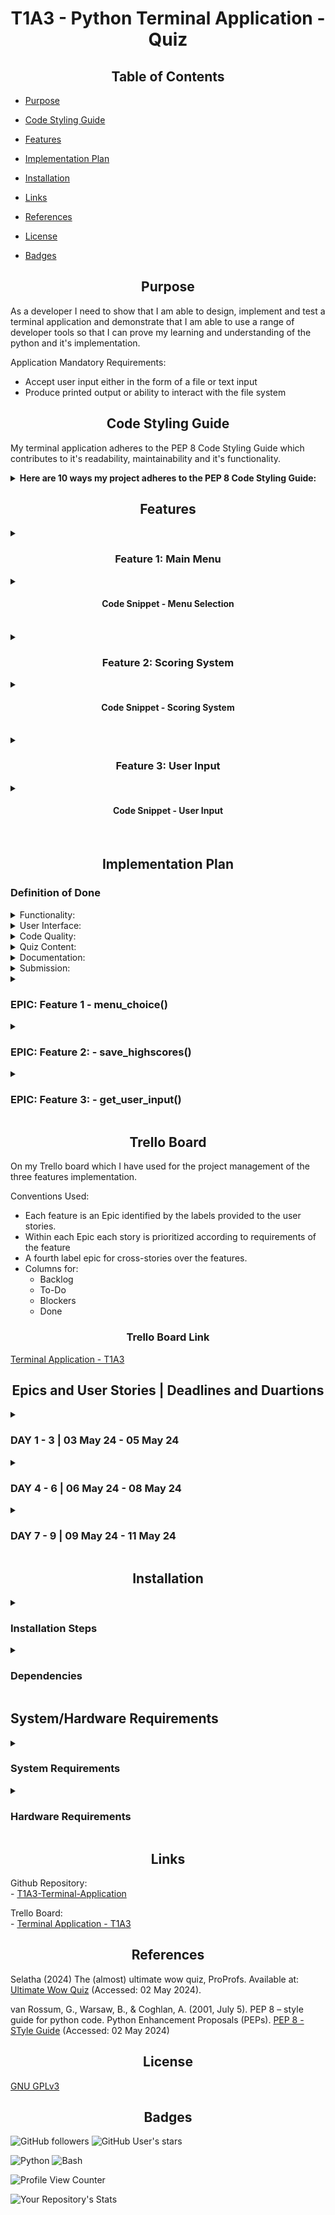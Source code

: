 <h1 style="text-align:center">T1A3 - Python Terminal Application - Quiz</h1>

<h2 style="text-align:center">Table of Contents</h2>

- [Purpose](#purpose)
- [Code Styling Guide](#codeGuide)
- [Features](#Features)
- [Implementation Plan](#plan)
- [Installation](#Installation)


- [Links](#Links)
- [References](#References)
- [License](#License)
- [Badges](#Badges)

## <h2 style="text-align:center" id="purpose">Purpose</h2>

As a developer I need to show that I am able to design, implement and test a terminal application and demonstrate that I am able to use a range of developer tools so that I can prove my learning and understanding of the python and it's implementation.

Application Mandatory Requirements:

- Accept user input either in the form of a file or text input
- Produce printed output or ability to interact with the file system

## <h2 style="text-align:center" id="codeGuide">Code Styling Guide</h2>
My terminal application adheres to the PEP 8 Code Styling Guide which contributes to it's readability, maintainability and it's functionality.
<details>
<summary><b>Here are 10 ways my project adheres to the PEP 8 Code Styling Guide:</b></summary>

1. Indentation: 
    - Ise of 4 spaces for indentation
2. Whitespace: 
    - Appropriate whitespace use around operators and after commas.
3. Naming Conventions: 
    - Follow naming conventions for Variable/Function names.
4. Line Length: 
    - Maximum Line length of 79 characters or less.
5. Comments: 
    - The code includes comments to explain the purpose of functions, their parameters, and return values
6. Function Documentation: 
    - Docstrings used to document functions, purpose, parameters, and return values inline with PEP 257
7. Imports Formatting: 
    - Each import statement on own line, lineImports are grouped and organized at the top of the file.
8. String Formatting: 
    - E.g. f-strings or .format() is consistent.
9. Error Handling: 
    - Graceful error handling for exceptions e.g. KeyboardInterrupt.
10. Module Organization: 
    - Promoting modularity and maintainability by having code organized into different functionalities within separate modules.
</details>

## <h2 style="text-align:center" id="features">Features</h2>
<details>
<summary><h3 style="text-align:center">Feature 1: Main Menu</h3></summary>
<h4 style="text-align:center">Description</h4>

This is the main menu feature for ```menu_choice()``` it is the main entry point for the menu system.
This function will handle user input and will direct the pgoram flow based on the users choice.

<h4 style="text-align:center">Logic Walk Through</h4>
There are three options available.

 - Play Quiz
 - View Highscores
 - Exit Game

 This function starts with a ```try``` block that will handle the user input for any exceptions.
 
 Within the ```try``` block, there is an ```while True``` loop that will continue to display the menu choices until the user inputs a valid selection.

Inside of the ```while True``` loop, we get the user input through ```IntPrompt.ask("[green] Please input your choice ")``` this functionality has been through the use of the python rich library which has been used extensively throughout the application. Only a valid integer value input here will allow the applicaiton to proceed

Based on the users input:

- '1' will call the ```choice_one()``` function which will then proceed to play the quiz through it's executed code and function calls.
- '2' will call the ```choice_two()``` function which will then proceed which will then proceed to the view scoreboard option executing the applicable code and function calls.
- '3' will be the exit point of the applicaiton. This will print a message indicating that the user has selected to exit the program and then call the exit function.
- 'Anything else' will clear the screen and print a message indicating an invalid input and will loop through by continuing to display the ```quiz_header()``` and ```quiz_table()``` functions until the user has provided a valid input.

There is a ```KeyboardInterrupt``` event to catch exit errors and then gracefully exit the program.
</details>
<details>
<summary><h4 style="text-align:center">Code Snippet - Menu Selection</h4></summary>

```python
def menu_choice():
    """
    Feature 
    ----------
    Handles the main menu logic tree.

    Parameters
    ----------
    None
        
    Returns
    ----------
    None
    """
    try:
        while True:
            choice = IntPrompt.ask("[green] Please input your choice ")
            if choice == 1:
                choice_one()
            elif choice == 2:
                choice_two()
            elif choice == 3:
                clear_screen()
                print("You have chosen to exit the game!")
                exit()
            else:
                clear_screen()
                quiz_header()
                quiz_table()
                console.print(":cross_mark:","[red] INVALID OPTION",":cross_mark:","\n:cross_mark:","[red] PLEASE TRY AGAIN",":cross_mark:" ,style="bold")        
    except KeyboardInterrupt:
            try:
                clear_screen()
                exit()
            except SystemExit:
                clear_screen()
                exit()
```

</details>
<br/>
<details>
<summary><h3 style="text-align:center">Feature 2: Scoring System</h3></summary>
<h4 style="text-align:center">Description</h4>

This feature is a method within my ```class UserClass``` the purpose of this method ```save_highscores(self)``` is to take the users input at the end of the quiz and parse it into a ```highscores.csv``` CSV file.

<h4 style="text-align:center">Logic Walk Through</h4>

The ```save_highscores(self)``` method starts by opening the csv file in append mode. ```('a')```. This means that if the file doesn't exist it will be created. However if it does exist the newly saved data will be appended to it.

The method writes to the file with the ```with``` statement, inside a ```csv.writer``` object is then created to write the data to this file. This has been configured with the ```quoting=csv.QUOTE_NONNUMERIC``` this means that all non-numeric data e.g. strings and not integers will be quoted upon writing to the CSV file.

The ```writerow``` method is then called in the ```csv.writer``` object to write the single layer of data. This data consists of the following three elements:

- ```self.first_name```
- ```self.last_name```
- ```self.score```

The use of the ```with``` statement means that upon writing this data to the csv file it will then be properly closed , even in the event of an exception.

</details>
<details>
<summary><h4 style="text-align:center">Code Snippet - Scoring System</h4></summary>

```python
def save_highscores(self):
        with open ('highscores.csv', 'a',newline='') as f:
            write = csv.writer(f, quoting=csv.QUOTE_NONNUMERIC)
            write.writerow([self.first_name, self.last_name, self.score])
        """
        FEATURE
        ----------
        This method saves the users data to the highscores.csv

        Parameters
        ----------
        None
        
        Returns
        ----------
        None
        """ 
```

</details>

<br/>

<details>
<summary><h3 style="text-align:center">Feature 3: User Input</h3></summary>
<h4 style="text-align:center">Description</h4>

This feature is a function nameed ```get_user_input()``` this is a prompt function, the purpose of which is to prompt the user to enter a valid input integer value.

This is an imperative and reusable piece of code as its proved to be robust to be called multiple times in different capacities through the program.

<h4 style="text-align:center">Logic Walk Through</h4>

 This function starts with a ```try``` block that will handle the user input for any exceptions.

 Within the ```try``` block, is a prompt ```IntPrompt.ask("[green] Please enter the corresponding number: ")``` this message will be display in green and prpompt the user for an integer value to be input.

 If the user enters a ```KeyboardInterrupt``` the program will gracefully handle this and exit.
 If there is any other exception it will be caught within '''try''' block by the ```except Exception:```
 An error message will be display to indicate that the input was invalid. 
 On valid entry the screen will then be cleared and the function will return the integer value stored in the ```get_user_input()``` function.
 </details>
<details>
<summary><h4 style="text-align:center">Code Snippet - User Input</h4></summary>

```python
def get_user_input():
    """
    Function will retrieve the user input.
    Parameters
    ----------
    None
        
    Returns
    ----------
    UserInput
        This will be the int value that corresponds with the users guess.
    """
    try:
        return IntPrompt.ask("[green] Please enter the corresponding number: ")
    except KeyboardInterrupt:
        exit()
    except Exception:
        console.print(":cross_mark:","[red] INVALID OPTION",":cross_mark:","\n:cross_mark:","[red] PLEASE TRY AGAIN",":cross_mark:" ,style="bold")
        clear_screen()
        return get_user_input()
```

</details>

<br/>


## <h2 style="text-align:center" id="plan">Implementation Plan</h2>
<h3>Definition of Done</h3>
<details>
<summary>Functionality:</summary>

    - Program should be able to present questions to user and accept their answers.
    - Program should be able to accurately score the quiz based on user input and being correct or incorrect.
    - Program should be able to display the user score to them upon completing the quiz.
</details>
<details>
<summary>User Interface:</summary>

    - Program interface should be clear and user friendly
    - Program should display questions and optional answers legibly.
    - Program should provide instructions where neccessary
</details>
<details>
<summary>Code Quality:</summary>

    - Python code should adhere to PEP8 coding standards
    - Code should be organized into seperate classes/functions as required.
    - Program should have appropriate functional error handling
</details>
<details>
<summary>Quiz Content:</summary>

    - Questions should be unambiguous
    - Questions should be well-written
    - Appropriate multiple choice answers provided
</details>
<details>
<summary>Documentation:</summary>

    - Clear appropriate documention
    - How to run the program, required dependencies
</details>
<details>
<summary>Submission:</summary>

    - Assignment submitted in correct format as required by assignment.
    - Meet any additionally provided requirements
</details>
<details>
<summary><h3>EPIC: Feature 1 - menu_choice()</h3></summary>

A high level overview of the development steps completed for the creation of this feature.

<h4>Checklist</h4>

    [x] Project Environment
    [x] Create main script
    [x] Implement menu display
    [x] Implement choice functionality
    [x] Implement error handling
    [x] Implement screen clearing
    [x] Enhance the user interface
    [x] Documentation
</details>
<details>
<summary><h3>EPIC: Feature 2: - save_highscores()</h3></summary>

A high level overview of the development steps completed for the creation of this feature.

<h4>Checklist</h4>

    [x] Project Environment
    [x] Create class and attributes
    [x] Immplement csv handling function
    [x] Implement save_highscores() method
    [x] Implement screen clearing
    [x] Documentation
</details>
<details>
<summary><h3>EPIC: Feature 3: - get_user_input()</h3></summary>

<h4>Checklist</h4>

A high level overview of the development steps completed for the creation of this feature.

    [x] Project Environment
    [x] Create the function
    [x] Research the rich library and implementation
    [x] Integrate the 'prompt' utility
    [x] Implement error handling
    [x] Documentation
</details>

<h2 style="text-align:center">Trello Board</h2>
On my Trello board which I have used for the project management of the three features implementation. 

Conventions Used:

- Each feature is an Epic identified by the labels provided to the user stories.
- Within each Epic each story is prioritized according to requirements of the feature
- A fourth label epic for cross-stories over the features.
- Columns for:
    - Backlog
    - To-Do
    - Blockers
    - Done

<h3 style="text-align:center">Trello Board Link</h3>
<a href="https://trello.com/b/itrSmKJq">Terminal Application - T1A3</a>

<h2 style="text-align:center">Epics and User Stories | Deadlines and Duartions</h2>

<details>
<summary><h3>DAY 1 - 3 | 03 May 24 - 05 May 24</h3></summary>
<details>
<summary>EPIC: Cross Feature Stories | As a developer I want to document the program and refractor the code for clarity and adherence to the PEP8 code style so that there is appropriate code quality and readability.</summary>

    Acceptance Criteria:
        PEP8 Standards Met
        DRY standards met
        Docstrings Correctly met.
</details>

<details>
<summary>EPIC: Cross Feature Stories | As a developer I want to implement error handling to handle invalid input gracefully, so that the program doesn't crash and the user has a seamless experience.</summary>

    Acceptance Criteria:
        Program handles invalid input
        Provides appropriate feedback
</details>
<details>
<summary>EPIC: Cross Feature Stories | As a developer I want to setup the correct project directory structure, initilize version control and establish a virtual environment so that I can work with an organized development environment efficiently.</summary>

    Acceptance Criteria:
        Folders Correctly Established
        Repository Established
        .venv installed and active
</details>

<details>
<summary>EPIC: Cross Feature Stories | As a developer perform testing of program so that I can ensure that all features work and meet correct standards.</summary>

    Acceptance Criteria:
        Test Repeatedly
        Test Frequently
        Correct any issues
</details>
<details>
<summary>EPIC: menu_choice() | As a developer I want to create the main script for the menu feature so that I can implement the main logic.</summary>

    Acceptance Criteria:
        main.py created and holding the menu selection code.

</details>

</details>

<details>
<summary><h3>DAY 4 - 6 | 06 May 24 - 08 May 24</h3></summary>
<details>
<summary>EPIC: get_user_input() | As a developer I need to create and integrate the prompt utility from rich so that users are able to input valid data.</summary>

    Acceptance Criteria:
        Correctly coded
        Correctly integrated code
        Retrieves user data and allocates it accordingly.

</details>
<details>
<summary>EPIC: menu_choice() | As a developer I want to utilize external libraries to enhance the visual appearance so that it is both appealing and and user-friendly.</summary>

    Acceptance Criteria:
        Extensive use of rich
        Use of pyglet

</details>

<details>
<summary>EPIC: save_highscores() | As a developer I want to create a CSV file name "highscores.csv" with appropriate headers being ("First Name", "Last Name", "Score") so that I have a structured format within which to store/save the users scores.</summary>

    Acceptance Criteria:
        highscores.csv created
        Headers created - First Name, Last Name, Score

</details>
<details>
<summary>EPIC: save_highscores() | As a developer I want to integrate the save_highscores method into the game logic so that I can ensure high scores are saved correctly without interruption to the game flow.
</summary>

    Acceptance Criteria:
        Call on the method with dummy data.
        Test to ensure appropriate calls and returns work correctly.
        Check csv to ensure data is saved correctly.

</details>
</details>

<details>
<summary><h3>DAY 7 - 9 | 09 May 24 - 11 May 24</h3></summary>
<details>
<summary>EPIC: save_highscores() | As a developer I want to create and implement a class and method for saving scores so that I can ensure the method works as expected.</summary>

    Acceptance Criteria:
        Create a class
        Create a method
        Test with dummy data

</details>
<details>
<summary>EPIC: save_highscores() | As a developer I want to implement error handling for the file operations and validate the user input before writing to csv so that I can prevent potential issues from arising and ensure appropriate data integrity.</summary>

    Acceptance Criteria:
        Error Handling Integrated
        Tested to ensure data integrity

</details>
<details>
<summary>EPIC: menu_choice() | As a developer I want to be able to see a menu displayed so that a user can choose an option.</summary>

    Acceptance Criteria:
        Ability to see a menu
        Ability to select an option

</details>


<details>
<summary>EPIC: menu_choice() | As a developer I want to implement the ability to select different options in the menu so that a user can use the program.</summary>

    Acceptance Criteria:
        Able to see different options
        Able to have user input to select different options.

</details>
</details>







## <h2 style="text-align:center" id="installation">Installation</h2> 
<details>
<summary><h3>Installation Steps</h3></summary>

(1) Clone the github repository:

Open your terminal or command prompt
navigate to the directory on your device where you want to clone the repository
use the following command to clone the repository

```sh
git clone https://github.com/SpencerBadger/T1A3-Terminal-Application.git
```
(2) Navigate to the repository directory:

Once the cloning is complete use the `cd` command to navigate into the repository

```sh
cd T1A3-Terminal-Application
```
(3) Execute the shell script:

Check if the `run_script.sh` file correclty exists in the repository using the `ls` command

```sh
ls
```

If you see the `run_script.sh` file you can execute it using the following command:

```sh
bash run_script.sh
```

or 

```sh
./run_script.sh
```
(4) Complete Installation Steps:

The `run_script.sh` will check if your system has `python3` installed.

If it is installed it will prompt advise that to play the quiz you will need to install all required dependencies.

Upon enterering `y` a `python` virtual environment will be started and/or installed. Following which the dependencies will be installed into that virtual environment.

(5) Play the game and have fun.

</details>

<details>
<summary><h3>Dependencies</h3></summary>

```python
astunparse==1.6.3
chardet==5.2.0
colorama==0.4.6
exceptiongroup==1.2.1
iniconfig==2.0.0
Jinja2==3.1.4
markdown-it-py==3.0.0
MarkupSafe==2.1.5
mdurl==0.1.2
numpy==1.26.4
packaging==24.0
pandas==2.2.2
pdoc==14.4.0
pluggy==1.5.0
pyfiglet==0.7.5
Pygments==2.17.2
python-dateutil==2.9.0.post0
pytz==2024.1
rich==13.7.1
six==1.16.0
tomli==2.0.1
tzdata==2024.1
```
</details>



<h2>System/Hardware Requirements</h2>


<details>
<summary><h3>System Requirements</h3></summary>

    - Operating System (OS)that supports Python 3.0 or higher. (MacOS, Linux, Windows)
</details>

<details>
<summary><h3>Hardware Requirements</h3></summary>

    - 70 MB of free disk space
    - 512 MB of RAM
</details>
</details>

## <h2 style="text-align:center" id="Links"> Links</h2>

Github Repository:
    <br>- <a href ="https://github.com/SpencerBadger/T1A3-Terminal-Application" target="_blank">T1A3-Terminal-Application</a>

Trello Board:
    <br>- <a href="https://trello.com/b/itrSmKJq" target="_blank">Terminal Application - T1A3</a>


## <h2 style="text-align:center" id="credits"> References</h2>

Selatha (2024) The (almost) ultimate wow quiz, ProProfs. Available at: <a href="https://www.proprofs.com/quiz-school/story.php?title=almost-ultimate-wow-quiz">Ultimate Wow Quiz</a> (Accessed: 02 May 2024). 

van Rossum, G., Warsaw, B., & Coghlan, A. (2001, July 5). PEP 8 – style guide for python code. Python Enhancement Proposals (PEPs). <a href="https://peps.python.org/pep-0008/">PEP 8 - STyle Guide</a> (Accessed: 02 May 2024)

## <h2 style="text-align:center">License</h2>
[GNU GPLv3](https://choosealicense.com/licenses/gpl-3.0/)

## <h2 style="text-align:center">Badges</h2>
![GitHub followers](https://img.shields.io/github/followers/SpencerBadger?style=social)
![GitHub User's stars](https://img.shields.io/github/stars/SpencerBadger?style=social)

<img alt="Python" src="https://img.shields.io/badge/python-3670A0?style=for-the-badge&logo=python&logoColor=white" />

<img alt="Bash" src="https://img.shields.io/badge/-Made%20with%20Bash-1f425f.svg?style=for-the-badge&logo=bash&logoColor=white"/>


![Profile View Counter](https://komarev.com/ghpvc/?username=SpencerBadger)


![Your Repository's Stats](https://github-readme-stats.vercel.app/api?username=SpencerBadger&show_icons=true)